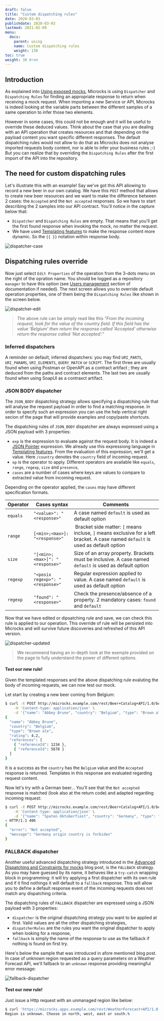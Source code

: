 ```yaml
---
draft: false
title: "Custom dispatching rules"
date: 2020-03-03
publishdate: 2020-03-03
lastmod: 2021-02-09
menu:
  docs:
    parent: using
    name: Custom dispatching rules
    weight: 130
toc: true
weight: 30 #rem
---
```


## Introduction

As explained into [Using exposed mocks](../../mocks), Microcks is using `Dispatcher` and `Dispatching Rules` for finding an appropriate response to return when receiving a mock request. When importing a new Service or API, Microcks is indeed looking at the variable parts between the different samples of a same operation to infer those two elements.

However in some cases, this could not be enough and it will be useful to override these deduced values. Think about the case that you are dealing with an API operation that creates resources and that depending on the payload content you want specific different responses. The default dispatching rules would not allow to do that as Microcks does not analyse imported requests body content, nor is able to infer your business rules ;-) But you can realize that by overriding the `Dispatching Rules` after the first import of the API into the repository.


## The need for custom dispatching rules

Let's illustrate this with an example! Say we've got this API allowing to record a new beer in our own catalog. We have this `POST` method that allows to create new beer resources and we want to make the difference between 2 cases: the `Accepted` and the `Not accepted` responses. So we have to start describing the 2 samples into our API contract. You'll notice in the capture below that:

* `Dispatcher` and `Dispatching Rules` are empty. That means that you'll get the first found response when invoking the mock, no matter the request.
* We have used [Templating features](../templates/) to make the response content more dynamic. So the `{{ }}` notation within response body.

![dispatcher-case](/images/dispatcher-case.png)

## Dispatching rules override

Now just select `Edit Properties` of the operation from the 3-dots menu on the right of the opration name. You should be logged as a repository `manager` to have this option (see [Users management](../administrating/users/) section of documentation if needed). The next screen allows you to override default operation properties, one of them being the `Dispatching Rules` like shown in the screen below.

![dispatcher-edit](/images/dispatcher-edit.png)

> The above rule can be simply read like this *"From the incoming request, look for the value of the country field. If this field has the value 'Belgium' then return the response called 'Accepted' otherwise return the response called 'Not accepted'."*

### Inferred dispatchers

A reminder on default, inferred dispatchers: you may find `URI_PARTS`, `URI_PARAMS`, `URI_ELEMENTS`, `QUERY_MATCH` or `SCRIPT`. The first three are usually found when using Postman or OpenAPI as a contract artifact ; they are deduced from the paths and contract elements. The last two are usually found when using SoapUI as a contraxct artifact.

### JSON BODY dispatcher

The `JSON_BODY` dispatching strategy allows specifying a dispatching rule that will analyse the request payload in order to find a matching response. In order to specify such an expression you can use the help vertical right secion of the page that will provide examples and copy/paste shortcuts.

The dispatching rules of `JSON_BODY` dispatcher are always expressed using a JSON payload with 3 properties:

* `exp` is the expression to evaluate against the request body. It is indeed a [JSON Pointer](https://tools.ietf.org/html/rfc6901) expression. We already use this expressiong language in [Templating features](../templates/#json-body-pointer-expression). From the evaluation of this expression, we'll get a value. Here `/country` denotes the `country` field of incoming request.
* `op` is the operator to apply. Different operators are available like `equals`, `range`, `regexp`, `size` and `presence`,
* `cases` are a number of cases where keys are values to compare to extracted value from incoming request.

Depending on the operator applied, the `cases` may have different specification formats.

| Operator | Cases syntax | Comments |
| ---------- | ----------------- | ------- |
| `equals` | `"<value>": "<response>"` | A case named `default` is used as default option |
| `range` | `[<min>;<max>]: "<response>"` | Bracket side matter: `[` means incluse, `]` means exclusive for a left bracket. A case named `default` is used as default option | 
| `size` | `"[<min>;<max>]": "<response>"` | Size of an array property. Brackets must be inclusive. A case named `default` is used as default option |
| `regexp` | `"<posix regexp>": "<response>"` | Regular expression applied to value. A case named `default` is used as default option |
| `regexp` | `"found": "<response>"` | Check the presence/absence of a property. 2 mandatory cases: `found` and `default` |

Now that we have edited or dipsatching rule and save, we can check this rule is applied to our operation. This override of rule will be persisted into Microcks and will survive future discoveries and refreshed of this API version.

![dispatcher-updated](/images/dispatcher-updated.png)

> We recommend having an in-depth look at the exemple provided on the page to fully understand the power of different options.

#### Test our new rule!

Given the templated responses and the above dispatching rule evaluting the body of incoming requests, we can now test our mock.

Let start by creating a new beer coming from Belgium:

```sh
$ curl -X POST http://microcks.example.com/rest/Beer+Catalog+API/1.0/beer \
    -H 'Content-type: application/json' \
    -d '{"name": "Abbey Brune", "country": "Belgium", "type": "Brown ale", "rating": 4.2, "references": [ { "referenceId": 1234 }, { "referenceId": 5678 } ]}'  
{
  "name": "Abbey Brune",
  "country": "Belgium",
  "type": "Brown ale",
  "rating": 4.2,
  "references": [
    { "referenceId": 1234 },
    { "referenceId": 5678 }
  ]
}
```

It is a success as the `country` has the `Belgium` value and the `Accepted` response is returned. Templates in this response are evaluated regarding request content.

Now let's try with a German beer... You'll see that the `Not accepted` response is matched (look also at the return code) and adapted regarding incoming request:

```sh
$ curl -X POST http://microcks.example.com/rest/Beer+Catalog+API/1.0/beer \
    -H 'Content-type: application/json' \
    -d '{"name": "Spaten Oktoberfiest", "country": "Germany", "type": "Amber", "rating": 2.8, "references": []}'
< HTTP/1.1 406 
{
  "error": "Not accepted",
  "message": "Germany origin country is forbiden"
}
```

### FALLBACK dispatcher

Another useful advanced dispatching strategy introduced in the [Advanced Dispatching and Constraints for mocks](../../../../blog/advanced-dispatching-constraints/) blog post, is the `FALLBACK` strategy. As you may have guessed by its name, it behaves like a `try-catch` wrapping block in programming: it will try applying a first dispatcher with its own rule and if it find nothings it will default to a `fallback` response. This will allow you to define a default response event of the incoming requests does not match any dispatching criteria.

The dispatching rules of `FALLBACK` dispatcher are expressed using a JSON payload with 3 properties:

* `dispatcher` is the original dispatching strategy you want to be applied at first. Valid values are all the other dispatching strategies,
* `dispatcherRules` are the rules you want the original dispatcher to apply when looking for a response,
* `fallback` is simply the name of the response to use as the fallback if nothing is found on first try.

Here's below the sample that was introduced in afore mentioned blog post. In case of unknown region requested as a query parameters on a Weather Forecast API, we'll fallback to an `unknown` response providing meaningful error message:

![fallback-dispatcher](/images/blog/advanced-dispatching-constraints-final.png)

#### Test our new rule!

Just issue a Http request with an unmanaged region like below:

```sh
$ curl 'https://microcks.apps.example.com/rest/WeatherForecast+API/1.0.0/forecast?region=center&apiKey=qwertyuiop' -k
Region is unknown. Choose in north, west, east or south.%
```